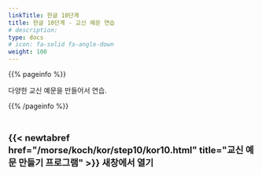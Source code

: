 ```yaml
---
linkTitle: 한글 10단계
title: 한글 10단계 - 교신 예문 연습
# description: 
type: docs
# icon: fa-solid fa-angle-down
weight: 100
---
```


{{% pageinfo %}}

다양한 교신 예문을 만들어서 연습.

{{% /pageinfo %}}

<br>

<b><span style="font-size:130%">{{< newtabref href="/morse/koch/kor/step10/kor10.html" title="교신 예문 만들기 프로그램" >}} 새창에서 열기</span></b>


